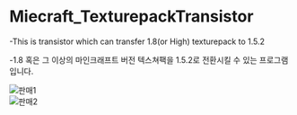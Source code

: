 # Miecraft_TexturepackTransistor

-This is transistor which can transfer 1.8(or High) texturepack to 1.5.2  

-1.8 혹은 그 이상의 마인크래프트 버전 텍스쳐팩을 1.5.2로 전환시킬 수 있는 프로그램입니다.  

![판매1](https://github.com/user-attachments/assets/e1c9f267-7f46-4640-9a71-0d40007edd5b)  
![판매2](https://github.com/user-attachments/assets/1c2dc12a-a71b-4e51-a227-f125e96f6eaa)  
